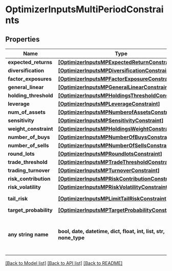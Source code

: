 # OptimizerInputsMultiPeriodConstraints


## Properties
Name | Type | Description | Notes
------------ | ------------- | ------------- | -------------
**expected_returns** | [**[OptimizerInputsMPExpectedReturnConstraint]**](OptimizerInputsMPExpectedReturnConstraint.md) |  | [optional] 
**diversification** | [**[OptimizerInputsMPDiversificationConstraint]**](OptimizerInputsMPDiversificationConstraint.md) |  | [optional] 
**factor_exposures** | [**[OptimizerInputsMPFactorExposureConstraint]**](OptimizerInputsMPFactorExposureConstraint.md) |  | [optional] 
**general_linear** | [**[OptimizerInputsMPGeneralLinearConstraint]**](OptimizerInputsMPGeneralLinearConstraint.md) |  | [optional] 
**holding_threshold** | [**[OptimizerInputsMPHoldingsThresholdConstraint]**](OptimizerInputsMPHoldingsThresholdConstraint.md) |  | [optional] 
**leverage** | [**[OptimizerInputsMPLeverageConstraint]**](OptimizerInputsMPLeverageConstraint.md) |  | [optional] 
**num_of_assets** | [**[OptimizerInputsMPNumberofAssetsConstraint]**](OptimizerInputsMPNumberofAssetsConstraint.md) |  | [optional] 
**sensitivity** | [**[OptimizerInputsMPSensitivityConstraint]**](OptimizerInputsMPSensitivityConstraint.md) |  | [optional] 
**weight_constraint** | [**[OptimizerInputsMPHoldingsWeightConstraint]**](OptimizerInputsMPHoldingsWeightConstraint.md) |  | [optional] 
**number_of_buys** | [**[OptimizerInputsMPNumberOfBuysConstraint]**](OptimizerInputsMPNumberOfBuysConstraint.md) |  | [optional] 
**number_of_sells** | [**[OptimizerInputsMPNumberOfSellsConstraint]**](OptimizerInputsMPNumberOfSellsConstraint.md) |  | [optional] 
**round_lots** | [**[OptimizerInputsMPRoundlotsConstraint]**](OptimizerInputsMPRoundlotsConstraint.md) |  | [optional] 
**trade_threshold** | [**[OptimizerInputsMPTradeThresholdConstraint]**](OptimizerInputsMPTradeThresholdConstraint.md) |  | [optional] 
**trading_turnover** | [**[OptimizerInputsMPTurnoverConstraint]**](OptimizerInputsMPTurnoverConstraint.md) |  | [optional] 
**risk_contribution** | [**[OptimizerInputsMPRiskContributionConstraint]**](OptimizerInputsMPRiskContributionConstraint.md) |  | [optional] 
**risk_volatility** | [**[OptimizerInputsMPRiskVolatilityConstraint]**](OptimizerInputsMPRiskVolatilityConstraint.md) |  | [optional] 
**tail_risk** | [**[OptimizerInputsMPLimitTailRiskConstraint]**](OptimizerInputsMPLimitTailRiskConstraint.md) | MultiPeriod-Specific | [optional] 
**target_probability** | [**[OptimizerInputsMPTargetProbabilityConstraint]**](OptimizerInputsMPTargetProbabilityConstraint.md) |  | [optional] 
**any string name** | **bool, date, datetime, dict, float, int, list, str, none_type** | any string name can be used but the value must be the correct type | [optional]

[[Back to Model list]](../README.md#documentation-for-models) [[Back to API list]](../README.md#documentation-for-api-endpoints) [[Back to README]](../README.md)


